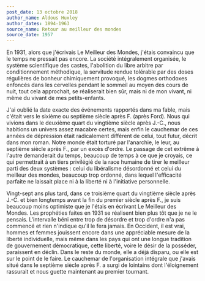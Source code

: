 ```yaml
---
post_date: 13 octobre 2018
author_name: Aldous Huxley
author_dates: 1894-1963
source_name: Retour au meilleur des mondes
source_date: 1957
---
```


En 1931, alors que j'écrivais Le Meilleur des Mondes, j'étais convaincu que le temps ne pressait pas encore. La société intégralement organisée, le système scientifique des castes, l'abolition du libre arbitre par conditionnement méthodique, la servitude rendue tolérable par des doses régulières de bonheur chimiquement provoqué, les dogmes orthodoxes enfoncés dans les cervelles pendant le sommeil au moyen des cours de nuit, tout cela approchait, se réaliserait bien sûr, mais ni de mon vivant, ni même du vivant de mes petits-enfants.

J'ai oublié la date exacte des événements rapportés dans ma fable, mais c'était vers le sixième ou septième siècle après F. (après Ford). Nous qui vivions dans le deuxième quart du vingtième siècle après J.-C., nous habitions un univers assez macabre certes, mais enfin le cauchemar de ces années de dépression était radicalement différent de celui, tout futur, décrit dans mon roman. Notre monde était torturé par l'anarchie, le leur, au septième siècle après F., par un excès d'ordre. Le passage de cet extrême à l'autre demanderait du temps, beaucoup de temps à ce que je croyais, ce qui permettrait à un tiers privilégié de la race humaine de tirer le meilleur parti des deux systèmes : celui du libéralisme désordonné et celui du meilleur des mondes, beaucoup trop ordonné, dans lequel l'efficacité parfaite ne laissait place ni à la liberté ni à l'initiative personnelle.

Vingt-sept ans plus tard, dans ce troisième quart du vingtième siècle après J.-C. et bien longtemps avant la fin du premier siècle après F., je suis beaucoup moins optimiste que je l'étais en écrivant Le Meilleur des Mondes. Les prophéties faites en 1931 se réalisent bien plus tôt que je ne le pensais. L'intervalle béni entre trop de désordre et trop d'ordre n'a pas commencé et rien n'indique qu'il le fera jamais. En Occident, il est vrai, hommes et femmes jouissent encore dans une appréciable mesure de la liberté individuelle, mais même dans les pays qui ont une longue tradition de gouvernement démocratique, cette liberté, voire le désir de la posséder, paraissent en déclin. Dans le reste du monde, elle a déjà disparu, ou elle est sur le point de le faire. Le cauchemar de l'organisation intégrale que j'avais situé dans le septième siècle après F. a surgi de lointains dont l'éloignement rassurait et nous guette maintenant au premier tournant.
